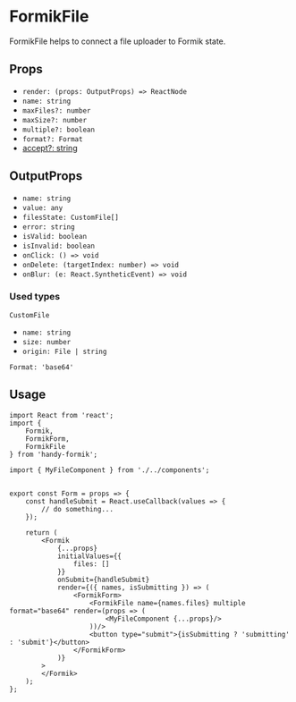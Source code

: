 # FormikFile

FormikFile helps to connect a file uploader to Formik state.

## Props

* `render: (props: OutputProps) => ReactNode`
* `name: string`
* `maxFiles?: number`
* `maxSize?: number`
* `multiple?: boolean`
* `format?: Format`
* [accept?: string](https://react-dropzone.js.org/)

## OutputProps

* `name: string`
* `value: any`
* `filesState: CustomFile[]`
* `error: string`
* `isValid: boolean`
* `isInvalid: boolean`
* `onClick: () => void`
* `onDelete: (targetIndex: number) => void`
* `onBlur: (e: React.SyntheticEvent) => void`

### Used types

`CustomFile`
* `name: string`
* `size: number`
* `origin: File | string`

`Format: 'base64'`

## Usage

```
import React from 'react';
import {
    Formik,
    FormikForm,
    FormikFile
} from 'handy-formik';

import { MyFileComponent } from './../components';


export const Form = props => {
    const handleSubmit = React.useCallback(values => {
        // do something...
    });

    return (
        <Formik
            {...props}
            initialValues={{
                files: []
            }}
            onSubmit={handleSubmit}
            render={({ names, isSubmitting }) => (
                <FormikForm>
                    <FormikFile name={names.files} multiple format="base64" render=(props => (
                        <MyFileComponent {...props}/>
                    ))/>
                    <button type="submit">{isSubmitting ? 'submitting' : 'submit'}</button>
                </FormikForm>
            )}
        >
        </Formik>
    );
};
```

